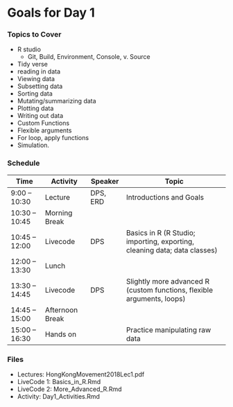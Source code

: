# Goals for Day 1

### Topics to Cover
- R studio
    - Git, Build, Environment, Console, v. Source
- Tidy verse
- reading in data
- Viewing data
- Subsetting data
- Sorting data
- Mutating/summarizing data
- Plotting data
- Writing out data
- Custom Functions
- Flexible arguments
- For loop, apply functions
- Simulation. 

### Schedule 
| Time | Activity | Speaker | Topic |
| ------------- | --------------- | --- | ------------------------------------ |
| 9:00 – 10:30 | Lecture | DPS, ERD |  Introductions and Goals |
| 10:30 – 10:45 | Morning Break | | |
| 10:45 – 12:00 | Livecode | DPS | Basics in R (R Studio; importing, exporting, cleaning data; data classes) | 
| 12:00 – 13:30 | Lunch | | |
| 13:30 – 14:45 | Livecode| DPS | Slightly more advanced R (custom functions, flexible arguments, loops) |
| 14:45 – 15:00 | Afternoon Break | | |
| 15:00 – 16:30 | Hands on | | Practice manipulating raw data |

### Files
- Lectures: HongKongMovement2018Lec1.pdf
- LiveCode 1: Basics_in_R.Rmd
- LiveCode 2: More_Advanced_R.Rmd
- Activity: Day1_Activities.Rmd
